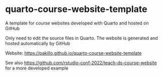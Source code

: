 # quarto-course-website-template

A template for course websites developed with Quarto and hosted on GitHub

Only need to edit the source files in Quarto. The website is generated and hosted automatically by GitHub 

Website: https://pakillo.github.io/quarto-course-website-template

See also https://github.com/rstudio-conf-2022/teach-ds-course-website for a more developed example
